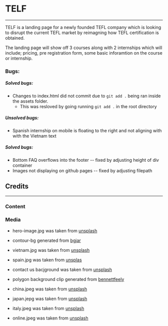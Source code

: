 #  TELF

---

TELF is a landing page for a newly founded TEFL company which is looking to disrupt the current TEFL market by reimagning how TEFL certification is obtained.

The landing page will show off 3 courses along with 2 internships which will include; pricing, pre registration form, some basic inforamtion on the course or internship.


### Bugs:
##### Solved bugs:
- Changes to index.html did not commit due to ```git add .``` being ran inside the assets folder. 
    - This was resloved by going running ```git add .``` in the root directory

##### Unsolved bugs:
- Spanish internship on mobile is floating to the right and not aligning with with the Vietnam text
##### Solved bugs:

- Bottom FAQ overflows into the footer -- fixed by adjusting height of div container
- Images not displaying on github pages -- fixed by adjusting filepath
## Credits
---
### Content

### Media
- hero-image.jpg was taken from [unsplash](https://unsplash.com/photos/uWVWQ8gF8PE)
- contour-bg generated from [bgjar](https://bgjar.com/)
- vietnam.jpg was taken from [unsplash](https://unsplash.com/photos/v63UL8s28Ew)
- spain.jpg was taken from [unsplas](https://unsplash.com/photos/cB4Uqoc9D9k)
- contact us bacjground was taken from [unsplash](https://unsplash.com/photos/UoqAR2pOxMo)
- polygon background clip generated from [bennettfeely](https://bennettfeely.com/clippy/)

- china.jpeg was taken from [unsplash](https://unsplash.com/photos/5h_dMuX_7RE)
- japan.jepg was taken from [unsplash](https://unsplash.com/photos/8sOZJ8JF0S8)
- italy.jpeg was taken from [unsplash](https://unsplash.com/photos/cYrMQA7a3Wc)
- online.jpeg was taken from [unsplash](https://unsplash.com/photos/ylveRpZ8L1s)

